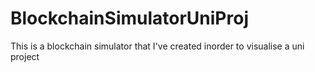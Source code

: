 # BlockchainSimulatorUniProj
This is a blockchain simulator that I've created inorder to visualise a uni project
